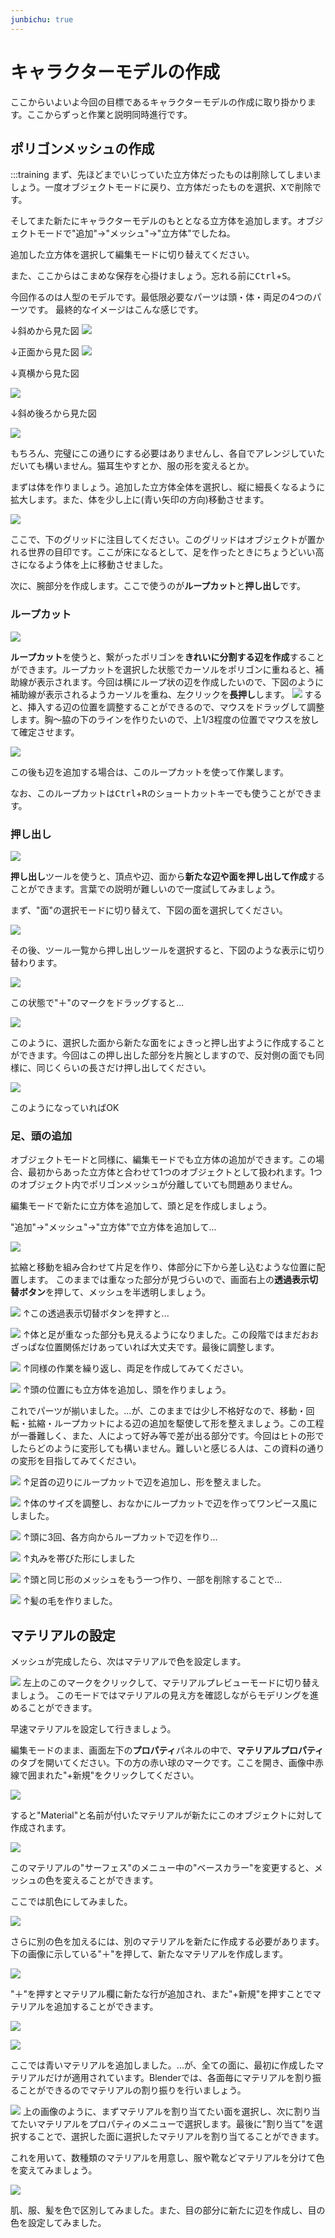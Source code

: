 ```yaml
---
junbichu: true
---
```


# キャラクターモデルの作成

ここからいよいよ今回の目標であるキャラクターモデルの作成に取り掛かります。ここからずっと作業と説明同時進行です。

## ポリゴンメッシュの作成

:::training
まず、先ほどまでいじっていた立方体だったものは削除してしまいましょう。一度オブジェクトモードに戻り、立方体だったものを選択、<kbd>X</kbd>で削除です。

そしてまた新たにキャラクターモデルのもととなる立方体を追加します。オブジェクトモードで"追加"→"メッシュ"→"立方体"でしたね。

追加した立方体を選択して編集モードに切り替えてください。

また、ここからはこまめな保存を心掛けましょう。忘れる前に<kbd>Ctrl</kbd>+<kbd>S</kbd>。

今回作るのは人型のモデルです。最低限必要なパーツは頭・体・両足の4つのパーツです。
最終的なイメージはこんな感じです。

↓斜めから見た図
![](https://md.trap.jp/uploads/upload_a7c6eddb739756d9914a8fa8dfc625bd.png)

↓正面から見た図
![](https://md.trap.jp/uploads/upload_afecbed6faafcafc10f8cdc4a6b22132.png)

↓真横から見た図

![](https://md.trap.jp/uploads/upload_ba64eca58faa8056306cc53b25102b75.png)

↓斜め後ろから見た図

![](https://md.trap.jp/uploads/upload_6cd66c60158cd53904b89f98474c8238.png)

もちろん、完璧にこの通りにする必要はありませんし、各自でアレンジしていただいても構いません。猫耳生やすとか、服の形を変えるとか。

まずは体を作りましょう。追加した立方体全体を選択し、縦に細長くなるように拡大します。また、体を少し上に(青い矢印の方向)移動させます。

![](https://md.trap.jp/uploads/upload_4c6fb27d66d2f143e948581d88298100.png)

ここで、下のグリッドに注目してください。このグリッドはオブジェクトが置かれる世界の目印です。ここが床になるとして、足を作ったときにちょうどいい高さになるよう体を上に移動させました。

次に、腕部分を作成します。ここで使うのが**ループカット**と**押し出し**です。

### ループカット

![](https://md.trap.jp/uploads/upload_c101bc2191138add3e5ab302d1a4f185.png)

**ループカット**を使うと、繋がったポリゴンを**きれいに分割する辺を作成**することができます。ループカットを選択した状態でカーソルをポリゴンに重ねると、補助線が表示されます。今回は横にループ状の辺を作成したいので、下図のように補助線が表示されるようカーソルを重ね、左クリックを**長押し**します。
![](https://md.trap.jp/uploads/upload_1f012b38694823660af6a307e0305fcd.png)
すると、挿入する辺の位置を調整することができるので、マウスをドラッグして調整します。胸～脇の下のラインを作りたいので、上1/3程度の位置でマウスを放して確定させます。

![](https://md.trap.jp/uploads/upload_65d7520da41d394cd048540acee1ca37.png)

この後も辺を追加する場合は、このループカットを使って作業します。

なお、このループカットは<kbd>Ctrl</kbd>+<kbd>R</kbd>のショートカットキーでも使うことができます。

### 押し出し

![](https://md.trap.jp/uploads/upload_a0398a5b00b5e144c8ee3c3afc3ede48.png)

**押し出し**ツールを使うと、頂点や辺、面から**新たな辺や面を押し出して作成**することができます。言葉での説明が難しいので一度試してみましょう。

まず、"面"の選択モードに切り替えて、下図の面を選択してください。

![](https://md.trap.jp/uploads/upload_a15287b10d80f0a9a462c9bd76df9025.png)

その後、ツール一覧から押し出しツールを選択すると、下図のような表示に切り替わります。

![](https://md.trap.jp/uploads/upload_d90a827cfb744fc2828d901b116dfeed.png)

この状態で"＋"のマークをドラッグすると...

![](https://md.trap.jp/uploads/upload_7c82d111228e6cc4b348a41098793d5b.png)

このように、選択した面から新たな面をにょきっと押し出すように作成することができます。今回はこの押し出した部分を片腕としますので、反対側の面でも同様に、同じくらいの長さだけ押し出してください。

![](https://md.trap.jp/uploads/upload_3140a6d18a686145e8e2dc693245843a.png)

このようになっていればOK

### 足、頭の追加

オブジェクトモードと同様に、編集モードでも立方体の追加ができます。この場合、最初からあった立方体と合わせて1つのオブジェクトとして扱われます。1つのオブジェクト内でポリゴンメッシュが分離していても問題ありません。

編集モードで新たに立方体を追加して、頭と足を作成しましょう。

"追加"→"メッシュ"→"立方体"で立方体を追加して...

![](https://md.trap.jp/uploads/upload_e0d317521e605e815a489114f365d70a.png)

拡縮と移動を組み合わせて片足を作り、体部分に下から差し込むような位置に配置します。
このままでは重なった部分が見づらいので、画面右上の**透過表示切替ボタン**を押して、メッシュを半透明しましょう。

![](https://md.trap.jp/uploads/upload_2804089ba2d24ee289ce48d5a000bd62.png)
↑この透過表示切替ボタンを押すと...

![](https://md.trap.jp/uploads/upload_ad89ee262ee87d8e7a869aa0fc28af1a.png)
↑体と足が重なった部分も見えるようになりました。この段階ではまだおおざっぱな位置関係だけあっていれば大丈夫です。最後に調整します。

![](https://md.trap.jp/uploads/upload_46823f98756dec9f17fe7068684aa2b8.png)
↑同様の作業を繰り返し、両足を作成してみてください。

![](https://md.trap.jp/uploads/upload_8f76eb28ca3b351b7d98020636edb5c1.png)
↑頭の位置にも立方体を追加し、頭を作りましょう。

これでパーツが揃いました。...が、このままでは少し不格好なので、移動・回転・拡縮・ループカットによる辺の追加を駆使して形を整えましょう。この工程が一番難しく、また、人によって好み等で差が出る部分です。今回はヒトの形でしたらどのように変形しても構いません。難しいと感じる人は、この資料の通りの変形を目指してみてください。

![](https://md.trap.jp/uploads/upload_34c676c80f874c6c7ed61d43b847a3a1.png)
↑足首の辺りにループカットで辺を追加し、形を整えました。

![](https://md.trap.jp/uploads/upload_23a8b912f90fea1553a20b62bdb5f691.png)
↑体のサイズを調整し、おなかにループカットで辺を作ってワンピース風にしました。

![](https://md.trap.jp/uploads/upload_a66f1873fcc84425753cb3b55c99dde7.png)
↑頭に3回、各方向からループカットで辺を作り...

![](https://md.trap.jp/uploads/upload_eab4b163b77e2893205ac7095b30f4ff.png)
↑丸みを帯びた形にしました

![](https://md.trap.jp/uploads/upload_71626039e01508c57265bba9b5afd4d3.png)
↑頭と同じ形のメッシュをもう一つ作り、一部を削除することで...

![](https://md.trap.jp/uploads/upload_792031a62bd6e131ada70d1bfc5456dc.png)
↑髪の毛を作りました。

## マテリアルの設定

メッシュが完成したら、次はマテリアルで色を設定します。

![](https://md.trap.jp/uploads/upload_b6047597d946ea567303c8714bb91707.png)
左上のこのマークをクリックして、マテリアルプレビューモードに切り替えましょう。
このモードではマテリアルの見え方を確認しながらモデリングを進めることができます。

早速マテリアルを設定して行きましょう。

編集モードのまま、画面左下の**プロパティ**パネルの中で、**マテリアルプロパティ**のタブを開いてください。下の方の赤い球のマークです。ここを開き、画像中赤線で囲まれた"+新規"をクリックしてください。

![](https://md.trap.jp/uploads/upload_4ea4afa8cb98ac6e0f3c32506db09774.png)

すると"Material"と名前が付いたマテリアルが新たにこのオブジェクトに対して作成されます。

![](https://md.trap.jp/uploads/upload_e909bc2aa48cf4a2229a6179a59a3a74.png)

このマテリアルの"サーフェス"のメニュー中の"ベースカラー"を変更すると、メッシュの色を変えることができます。

ここでは肌色にしてみました。

![](https://md.trap.jp/uploads/upload_9a21fffe5879f4664c6323dcb22ae23c.png)

さらに別の色を加えるには、別のマテリアルを新たに作成する必要があります。
下の画像に示している"＋"を押して、新たなマテリアルを作成します。

![](https://md.trap.jp/uploads/upload_921e7932642264c6a98570eaedfa2203.png)

"＋"を押すとマテリアル欄に新たな行が追加され、また"+新規"を押すことでマテリアルを追加することができます。

![](https://md.trap.jp/uploads/upload_7b1fa036d9fb1b9f443a4530e24983b6.png)

![](https://md.trap.jp/uploads/upload_7b4e55c8e0018e6d5899924df169bbf6.png)

ここでは青いマテリアルを追加しました。...が、全ての面に、最初に作成したマテリアルだけが適用されています。Blenderでは、各面毎にマテリアルを割り振ることができるのでマテリアルの割り振りを行いましょう。

![](https://md.trap.jp/uploads/upload_ff0d320e749fd2e05e5845a50875b357.png)
上の画像のように、まずマテリアルを割り当てたい面を選択し、次に割り当てたいマテリアルをプロパティのメニューで選択します。最後に"割り当て"を選択することで、選択した面に選択したマテリアルを割り当てることができます。

これを用いて、数種類のマテリアルを用意し、服や靴などマテリアルを分けて色を変えてみましょう。

![](https://md.trap.jp/uploads/upload_aee9753f644811e9c8787b22fc33ef6a.png)

肌、服、髪を色で区別してみました。また、目の部分に新たに辺を作成し、目の色を設定してみました。
